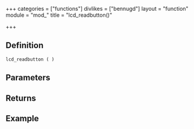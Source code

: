 +++
categories = ["functions"]
divlikes = ["bennugd"]
layout = "function"
module = "mod_"
title = "lcd_readbutton()"

+++

## Definition

    lcd_readbutton ( )

## Parameters

## Returns

## Example
